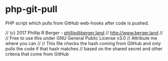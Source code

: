 # php-git-pull
PHP script which pulls from GitHub web-hooks after code is pushed.

  // (c) 2017 Phillip R Berger - phillip@berger.land
  // http://www.berger.land
  //
  // Free to use this under GNU General Public License v3.0
  // Attribute me where you can
  //
  // This file checks the hash coming from GitHub and only pulls the code if that hash matches
  // based on the shared secret and other criteria that come from GitHub
